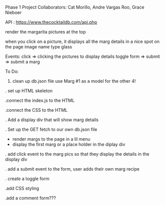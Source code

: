 Phase 1 Project
Collaborators: Cat Morillo, Andre Vargas Roo, Grace Nieboer

API : https://www.thecocktaildb.com/api.php







render the margarita pictures at the top

when you click on a picture, it displays all the marg details in a nice spot on the page
image
name
type glass


Events:
click => clicking the pictures to display details
toggle form => 
submit => submit a marg


To Do:

1. clean up db.json file 
use Marg #1 as a model for the other 4!

. set up HTML skeleton

.connect the index.js to the HTML

.connect the CSS to the HTML

. Add a display div that will show marg details

. Set up the GET fetch to our own db.json file
- render margs to the page in a lil menu 
- display the first marg or a place holder in the diplay div


. add click event to the marg pics so that they display the details in the display div

. add a submit event to the form, user adds their own marg recipe

. create a toggle form

.add CSS styling

.add a comment form??? 




